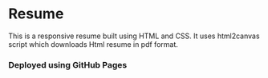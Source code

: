 # Resume

 This is a responsive resume built using HTML and CSS. It uses html2canvas script which downloads Html resume in pdf format.

 ### Deployed using GitHub Pages
